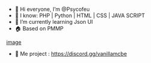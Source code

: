 - 👋 Hi everyone, I’m @Psycofeu
- 👀 I know: PHP | Python | HTML | CSS | JAVA SCRIPT
- 🌱 I’m currently learning Json UI
- 🏠 Based on PMMP

[image](https://github.com/Psycofeu/Psycofeu/blob/f3958adf2e7e360a352df417f3c752f561d547dd/media/1.png)

- 🚧 Me project : https://discord.gg/vanillamcbe
